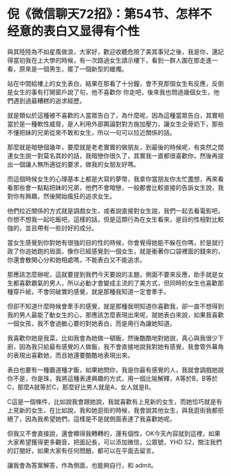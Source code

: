 # 倪《微信聊天72招》：第54节、怎样不经意的表白又显得有个性

與其陸陸為不如星風做浪，大家好，歡迎收聽危險了美其事兒之後，我是你，還記得當初我在上大學的時候，有一次路過女生請示樓下，看到一群人圍在那走進一看，原來是一個男生，擺了一個新型的蠟燭。

站在中間給樓上的女生表白，結果在那看了十分鐘，會不見那個女生有反應，反倒是女生的事有打開窗戶說了句，他不喜歡你 你走吧，後來我也問過幾個女生，他們遇到過最糟糕的追求經歷。

就是類似於這種被不喜歡的人當眾告白了，為什麼呢，因為這種當眾告白，其實相當於是一種軟性威脅，是人利用外部輿論對對方施加壓力，讓女生企骨奶下，那些不懂把妹的兄弟從來不敢和女生，所以一句可以拉近關係的話。

那麼就是暗戀個幾年，要麼就是老老實實的做朋友，到最後的時候呢，有突然之間連女生說一對莫名其妙的話，我暗戀你很久了，其實我一直都很喜歡你，然後再提出一個讓人無所適從的要求，做我的女朋友好嗎。

而這個時候女生的心理基本上都是大寫的夢幣，我拿你當朋友你太忙盡想，再來看看那些會一點點把妹的兄弟，他們不會暗戀，一般都會比較直接的告訴女生說，我對你有興趣，然後開始瘋狂的追求女生。

他們拉近關係的方式就是調戲女生，或者說直接對女生說，我們一起去看電影吧，你想不想我一起吃飯吧，這樣的話，但是這類行為在女生看來，是目的性相對比較強的，並且帶有一些討好的成分。

當女生感覺到你對她有很強的目的性的時候，你會覺得她能不躲在你嗎，於是就行政了你追她跑的局面，像你已經感覺到一個女生，就是衝著你口袋裡面的錢來的，你還會散開心分和她相處嗎，不能表白又不能追求。

那應該怎麼辦呢，這就要提到我們今天要說的主題，側面不要來反應，助手就是女生都喜歡霸氣的男人，所以必動才會變成主流的了美方式，但同時的女生也喜歡那種穿戶紙，不會同破實的感覺，就是那種我知道一定會牽手。

但卻不知道什麼時候會牽手的感覺，就是那種我明知道你喜歡我，卻一直不想得到我的男人最能了動女生的心，那應該怎麼表現出來呢，就她表白來說，如果我喜歡一個女孩，我不會過敏心要的對她表白，而是用行為讓她知道。

我喜歡你她是我菜，比如我會為她做一頓飯，然後酷酷地對她說，真心與我很少下廚，因為我只給最有感覺的人做飯，我不會直接地說我對她有感覺，我會管外幕角的表現出喜歡她，而且她還要酷酷地表現出來。

表白也要有一種霸道種才飯，如果她問你，我是你最有感覺的人，我就會調戲她說你不是，你是珠，我將這種表達興趣的方式，用一個比喻解釋，A等於B，B等於C，那麼A就等於C，那麼好比男人就是A，女人就是B。

C這是一個條件，比如說我會跟她說，我就喜歡有上見新的女生，而她恰巧就是有上見新的女生，在比如說，我和她逛街的時候，我會說其他女生，與我逛街我都拒絕了，因為我希望她們，這樣是不是就側面表達了我喜歡她呢。

但我又不會直接說，還會顯得我轉轉的，還有個性，OK今天內容就到這裡，如果大家希望獲得更多觀音，把面記長，可以添加微信，公眾號，YHD S2，關注我們的訂閱好，如果大家有任何問題，都可以在平面去留言。

讓我會為答案解答，作為側面，也能夠自行，和 admit。